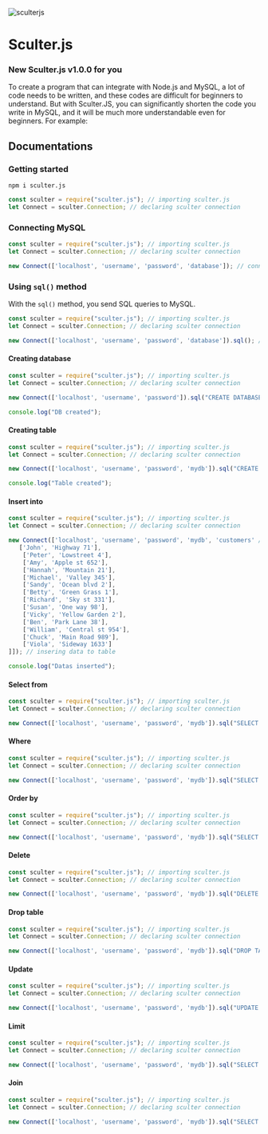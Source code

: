 ![sculterjs](https://user-images.githubusercontent.com/69193276/169705804-519a6084-df4a-422b-bd80-88f9a80b8388.png)
# Sculter.js
### New Sculter.js v1.0.0 for you
To create a program that can integrate with Node.js and MySQL, a lot of code needs to be written, and these codes are difficult for beginners to understand. But with Sculter.JS, you can significantly shorten the code you write in MySQL, and it will be much more understandable even for beginners. For example:
## Documentations
### Getting started
```
npm i sculter.js
```
```js
const sculter = require("sculter.js"); // importing sculter.js
let Connect = sculter.Connection; // declaring sculter connection
```
### Connecting MySQL
```js
const sculter = require("sculter.js"); // importing sculter.js
let Connect = sculter.Connection; // declaring sculter connection

new Connect(['localhost', 'username', 'password', 'database']); // connecting mysql
```
### Using `sql()` method
With the `sql()` method, you send SQL queries to MySQL.
```js
const sculter = require("sculter.js"); // importing sculter.js
let Connect = sculter.Connection; // declaring sculter connection

new Connect(['localhost', 'username', 'password', 'database']).sql(); // sending sql query
```
#### Creating database
```js
const sculter = require("sculter.js"); // importing sculter.js
let Connect = sculter.Connection; // declaring sculter connection

new Connect(['localhost', 'username', 'password']).sql("CREATE DATABASE mydb"); // creating database mydb

console.log("DB created");
```
#### Creating table
```js
const sculter = require("sculter.js"); // importing sculter.js
let Connect = sculter.Connection; // declaring sculter connection

new Connect(['localhost', 'username', 'password', 'mydb']).sql("CREATE TABLE customers"); // creating table customers

console.log("Table created");
```
#### Insert into
```js
const sculter = require("sculter.js"); // importing sculter.js
let Connect = sculter.Connection; // declaring sculter connection

new Connect(['localhost', 'username', 'password', 'mydb', 'customers' /* customers - table name */]).sql(["INSERT INTO customers (name, address) VALUES ?", [
   ['John', 'Highway 71'],
    ['Peter', 'Lowstreet 4'],
    ['Amy', 'Apple st 652'],
    ['Hannah', 'Mountain 21'],
    ['Michael', 'Valley 345'],
    ['Sandy', 'Ocean blvd 2'],
    ['Betty', 'Green Grass 1'],
    ['Richard', 'Sky st 331'],
    ['Susan', 'One way 98'],
    ['Vicky', 'Yellow Garden 2'],
    ['Ben', 'Park Lane 38'],
    ['William', 'Central st 954'],
    ['Chuck', 'Main Road 989'],
    ['Viola', 'Sideway 1633']
]]); // insering data to table

console.log("Datas inserted");
```
#### Select from
```js
const sculter = require("sculter.js"); // importing sculter.js
let Connect = sculter.Connection; // declaring sculter connection

new Connect(['localhost', 'username', 'password', 'mydb']).sql("SELECT * FROM customers"); // getting data from table customers
```

#### Where
```js
const sculter = require("sculter.js"); // importing sculter.js
let Connect = sculter.Connection; // declaring sculter connection

new Connect(['localhost', 'username', 'password', 'mydb']).sql("SELECT * FROM customers WHERE address = 'Park Lane 38'"); // getting one row
```
#### Order by
```js
const sculter = require("sculter.js"); // importing sculter.js
let Connect = sculter.Connection; // declaring sculter connection

new Connect(['localhost', 'username', 'password', 'mydb']).sql("SELECT * FROM customers ORDER BY name"); // ordering by name
```
#### Delete
```js
const sculter = require("sculter.js"); // importing sculter.js
let Connect = sculter.Connection; // declaring sculter connection

new Connect(['localhost', 'username', 'password', 'mydb']).sql("DELETE FROM customers WHERE address = 'Mountain 21'"); // deleting one row
```
#### Drop table
```js
const sculter = require("sculter.js"); // importing sculter.js
let Connect = sculter.Connection; // declaring sculter connection

new Connect(['localhost', 'username', 'password', 'mydb']).sql("DROP TABLE customers"); // deleting table customers
```
#### Update
```js
const sculter = require("sculter.js"); // importing sculter.js
let Connect = sculter.Connection; // declaring sculter connection

new Connect(['localhost', 'username', 'password', 'mydb']).sql("UPDATE customers SET address = 'Canyon 123' WHERE address = 'Valley 345'"); // updating data
```
#### Limit
```js
const sculter = require("sculter.js"); // importing sculter.js
let Connect = sculter.Connection; // declaring sculter connection

new Connect(['localhost', 'username', 'password', 'mydb']).sql("SELECT * FROM customers LIMIT 5"); // getting limited data
```
#### Join
```js
const sculter = require("sculter.js"); // importing sculter.js
let Connect = sculter.Connection; // declaring sculter connection

new Connect(['localhost', 'username', 'password', 'mydb']).sql("SELECT users.name AS user, products.name AS favorite FROM users JOIN products ON users.favorite_product = products.id"); // joining
```

